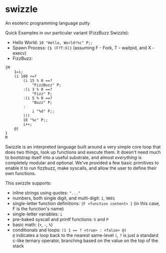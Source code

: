 # swizzle
An esoteric programming language putty

Quick Examples in our particular variant (FizzBuzz Swizzle):
- Hello World: ```10 "Hello, World!%c" P;;```
- Spawn Process: ```{$ (F?T:X)}``` (assuming F - Fork, T - waitpid, and X - execv)
- FizzBuzz: 
```
{M
    1=i;
    (i 100 <=?
        (i 15 % 0 ==?
            "FizzBuzz" P;
        :(i 3 % 0 ==?
            "Fizz" P;
        :(i 5 % 0 ==?
            "Buzz" P;
        :
            i "%d" P;;
        )))
        10 "%c" P;;
        i++;
    @)
}
M
```

Swizzle is an interpreted language built around a very simple core loop
that does two things, look up functions and execute them. It doesn't 
need much to bootstrap itself into a useful substrate, and almost *everything* 
is completely modular and optional. We've provided a few basic primitives to
enable it to run fizzbuzz, make syscalls, and allow the user to define
their own functions.

This swizzle supports:
- inline strings using quotes: ```"..."```
- numbers, both single digit, and multi-digit: ```1```, ```9001```
- single-letter function definitions: ```{F <function content> }``` (in this case, F is the function's name)
- single-letter variables: ```i```
- pre-baked syscall and printf functions: ```S``` and ```P```
- basic math: (```+```, ```-```, ```%```)
- conditionals and loops: ```(1 1 == ? <true> : <false> @)```   
```@``` indicates a loop back to the nearest same-level ```(```, ```?``` is just a standard  
c-like ternary operator, branching based on the value on the top of the stack
